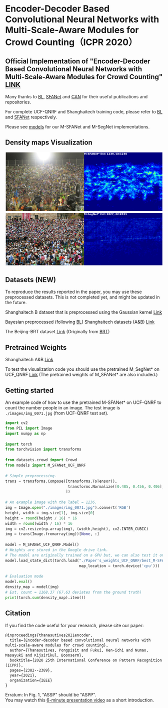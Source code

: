 # Encoder-Decoder Based Convolutional Neural Networks with Multi-Scale-Aware Modules for Crowd Counting（ICPR 2020）
##  Official Implementation of "Encoder-Decoder Based Convolutional Neural Networks with Multi-Scale-Aware Modules for Crowd Counting" [LINK](https://arxiv.org/abs/2003.05586)
Many thanks to [BL](https://github.com/ZhihengCV/Bayesian-Crowd-Counting), [SFANet](https://github.com/pxq0312/SFANet-crowd-counting/) and [CAN](https://github.com/weizheliu/Context-Aware-Crowd-Counting) for their useful publications and repositories.

For complete UCF-QNRF and Shanghaitech training code, please refer to [BL](https://github.com/ZhihengCV/Bayesian-Crowd-Counting) and [SFANet](https://github.com/pxq0312/SFANet-crowd-counting/) respectively.

Please see [models](models/) for our M-SFANet and M-SegNet implementations.

## Density maps Visualization

![](images/img_0071_heatpmap.png)
![](images/seg_img_0323_heatpmap.png)

## Datasets (NEW)
To reproduce the results reported in the paper, you may use these preprocessed datasets. This is not completed yet, and might be updated in the future.

Shanghaitech B dataset that is preprocessed using the Gaussian kernel [Link](https://drive.google.com/file/d/1Jjmvp-BEa-_81rXgX1bvdqi5gzteRdJA/view?usp=sharing)

Bayesian preprocessed (following [BL](https://github.com/ZhihengCV/Bayesian-Crowd-Counting)) Shanghaitech datasets (A&B) [Link](https://drive.google.com/file/d/1azoaoRGxfXI7EkSXGm4RrX18sBnDxUtP/view?usp=sharing)

The Beijing-BRT dataset [Link](https://drive.google.com/file/d/1JRjdMWtWiLxocHensFfJzqLoJEFksjVy/view?usp=sharing) (Originally from [BRT](https://github.com/XMU-smartdsp/Beijing-BRT-dataset))

## Pretrained Weights
Shanghaitech A&B [Link](https://drive.google.com/file/d/1MxGZjapIv6O-hzxEeHY7c93723mhGKrG/view?usp=sharing)

To test the visualization code you should use the pretrained M_SegNet* on UCF_QNRF [Link](https://drive.google.com/file/d/1fGuH4o0hKbgdP1kaj9rbjX2HUL1IH0oo/view?usp=sharing) (The pretrained weights of M_SFANet* are also included.)

## Getting started
An example code of how to use the pretrained M-SFANet* on UCF-QNRF to count the number people in an image. The test image is ```./images/img_0071.jpg``` (from UCF-QNRF test set).

```python
import cv2
from PIL import Image
import numpy as np

import torch
from torchvision import transforms

from datasets.crowd import Crowd
from models import M_SFANet_UCF_QNRF

# Simple preprocessing.
trans = transforms.Compose([transforms.ToTensor(), 
                            transforms.Normalize([0.485, 0.456, 0.406], [0.229, 0.224, 0.225])
                           ])

# An example image with the label = 1236.
img = Image.open("./images/img_0071.jpg").convert('RGB')
height, width = img.size[1], img.size[0]
height = round(height / 16) * 16
width = round(width / 16) * 16
img = cv2.resize(np.array(img), (width,height), cv2.INTER_CUBIC)
img = trans(Image.fromarray(img))[None, :]

model = M_SFANet_UCF_QNRF.Model()
# Weights are stored in the Google drive link.
# The model are originally trained on a GPU but, we can also test it on a CPU.
model.load_state_dict(torch.load("./Paper's_weights_UCF_QNRF/best_M-SFANet*_UCF_QNRF.pth", 
                                 map_location = torch.device('cpu')))

# Evaluation mode
model.eval()
density_map = model(img)
# Est. count = 1168.37 (67.63 deviates from the ground truth)
print(torch.sum(density_map).item())
```

## Citation
If you find the code useful for your research, please cite our paper:

```
@inproceedings{thanasutives2021encoder,
  title={Encoder-decoder based convolutional neural networks with multi-scale-aware modules for crowd counting},
  author={Thanasutives, Pongpisit and Fukui, Ken-ichi and Numao, Masayuki and Kijsirikul, Boonserm},
  booktitle={2020 25th International Conference on Pattern Recognition (ICPR)},
  pages={2382--2389},
  year={2021},
  organization={IEEE}
}
```

Erratum: In Fig. 1, "ASSP" should be "ASPP".  
You may watch this [6-minute presentation video](https://www.youtube.com/watch?v=aq1No_46Qkg) as a short introduction.